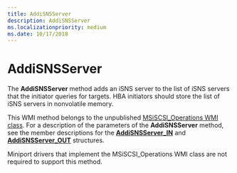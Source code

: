 ```yaml
---
title: AddiSNSServer
description: AddiSNSServer
ms.localizationpriority: medium
ms.date: 10/17/2018
---
```


# AddiSNSServer


The **AddiSNSServer** method adds an iSNS server to the list of iSNS servers that the initiator queries for targets. HBA initiators should store the list of iSNS servers in nonvolatile memory.

This WMI method belongs to the unpublished [MSiSCSI\_Operations WMI class](msiscsi-operations-wmi-class.md). For a description of the parameters of the **AddiSNSServer** method, see the member descriptions for the [**AddiSNSServer\_IN**](/windows-hardware/drivers/ddi/iscsiop/ns-iscsiop-_addisnsserver_in) and [**AddiSNSServer\_OUT**](/windows-hardware/drivers/ddi/iscsiop/ns-iscsiop-_addisnsserver_out) structures.

Miniport drivers that implement the MSiSCSI\_Operations WMI class are not required to support this method.

 

